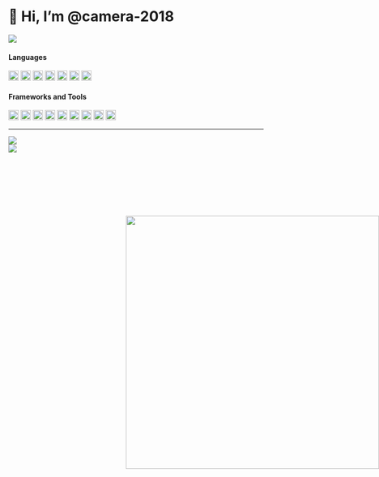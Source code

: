 <h1>👋 Hi, I’m @camera-2018</h1>

<img
  src="https://readme-typing-svg.demolab.com?font=Consolas&pause=1000&color=0A75E3&center=true&vCenter=true&width=335&lines=Victory+Supreme+Code" />

<div class="main">
  <div>
    <h4>Languages</h4>
    <div>
      <code><img height="20" src="https://cdn.svgporn.com/logos/javascript.svg" alt="javascript" /></code>
      <code><img height="20" src="https://cdn.svgporn.com/logos/typescript-icon.svg" alt="typescript" /></code>
      <code><img height="20" src="https://cdn.svgporn.com/logos/css-3.svg" alt="css" /></code>
      <code><img height="20" src="https://cdn.svgporn.com/logos/html-5.svg" alt="html" /></code>
      <code><img height="20" src="https://cdn.svgporn.com/logos/nodejs-icon.svg" alt="nodejs" /></code>
      <code><img height="20" src="https://cdn.svgporn.com/logos/python.svg" alt="python" /></code>
      <code><img height="20" src="https://cdn.svgporn.com/logos/gopher.svg" alt="go" /></code>
    </div>
  </div>

  <div>
    <h4>Frameworks and Tools</h4>
    <div>
      <code><img height="20" src="https://cdn.svgporn.com/logos/vue.svg" alt="vue" /></code>
      <code><img height="20" src="https://cdn.svgporn.com/logos/vueuse.svg" alt="vueuse" /></code>
      <code><img height="20" src="https://cdn.svgporn.com/logos/unocss.svg" alt="unocss" /></code>
      <code><img height="20" src="https://cdn.svgporn.com/logos/react.svg" alt="react" /></code>
      <code><img height="20" src="https://cdn.svgporn.com/logos/vercel-icon.svg" alt="vercel" /></code>
      <code><img height="20" src="https://cdn.svgporn.com/logos/nuxt-icon.svg" alt="nuxt" /></code>
      <code><img height="20" src="https://cdn.svgporn.com/logos/git-icon.svg" alt="git" /></code>
      <code><img height="20" src="https://cdn.svgporn.com/logos/visual-studio-code.svg" alt="visual-studio-code" /></code>
      <code><img height="20" src="https://cdn.svgporn.com/logos/vitejs.svg" alt="vite" /></code>
    </div>
  </div>

</div>

---

<div>
  <img
    src="https://github-readme-stats-xyxsw.vercel.app/api?username=camera-2018&hide_title=true&hide_border=true&show_icons=trueline_height=21&text_color=fff&icon_color=fff&theme=dark&card_width=495&show_icons=true" />
</div>


<div>
  <img src="https://count.getloli.com/get/@:camera-2018" />
</div>

<div>
  <img style="width: 500px; height: 500px; position: absolute; right:0; top: 500px;" src="https://wakatime.com/share/@xyxsw/baf43608-e008-4d37-a239-bb2ca2b127b9.svg" />
</div>

